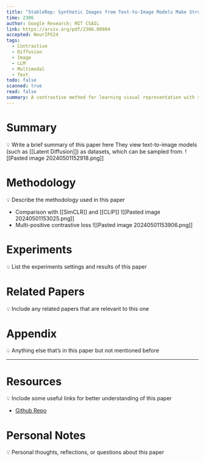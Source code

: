 ```yaml
---
title: "StableRep: Synthetic Images from Text-to-Image Models Make Strong Visual Representation Learners"
time: 2306
author: Google Research; MIT CSAIL
link: https://arxiv.org/pdf/2306.00984
accepted: NeurIPS24
tags:
  - Contrastive
  - Diffusion
  - Image
  - LLM
  - Multimodal
  - Text
todo: false
scanned: true
read: false
summary: A contrastive method for learning visual representation with synthetic image
---
```

# Summary
💡 Write a brief summary of this paper here
They view text-to-image models (such as [[Latent Diffusion]]) as datasets, which can be sampled from.
![[Pasted image 20240501152918.png]]
# Methodology
💡 Describe the methodology used in this paper
- Comparison with [[SimCLR]] and [[CLIP]] 
![[Pasted image 20240501153025.png]]
- Multi-positive contrastive loss
  ![[Pasted image 20240501153906.png]]
# Experiments
💡 List the experiments settings and results of this paper

# Related Papers
💡 Include any related papers that are relevant to this one

# Appendix
💡 Anything else that’s in this paper but not mentioned before

---
# Resources
💡 Include some useful links for better understanding of this paper
- [Github Repo](https://github.com/google-research/syn-rep-learn/tree/main)
# Personal Notes
💡 Personal thoughts, reflections, or questions about this paper